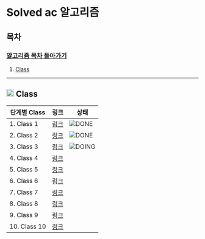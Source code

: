 # Solved ac 알고리즘

## 목차

### [알고리즘 목차 돌아가기](../../README.md)

1. [Class](#img-srchttpsgithubcomuser-attachmentsassets4f859c3e-6302-4ee1-8dd0-85fa6f0d84f7-class)

---

## <img src="https://github.com/user-attachments/assets/4f859c3e-6302-4ee1-8dd0-85fa6f0d84f7" width="20"> Class

| 단계별 Class    | 링크                             | 상태                                                       |
|--------------|--------------------------------|----------------------------------------------------------|
| 1. Class 1   | [링크](./Class/Class1/README.md) | ![DONE](https://img.shields.io/badge/DONE-brightgreen)   |
| 2. Class 2   | [링크](./Class/Class2/README.md) | ![DONE](https://img.shields.io/badge/DONE-brightgreen)   | 
| 3. Class 3   | [링크](./Class/Class3/README.md) | ![DOING](https://img.shields.io/badge/DOING-f1d9e3) |
| 4. Class 4   | [링크]()                         |                                                          |
| 5. Class 5   | [링크]()                         |                                                          |
| 6. Class 6   | [링크]()                         |                                                          |
| 7. Class 7   | [링크]()                         |                                                          |
| 8. Class 8   | [링크]()                         |                                                          |
| 9. Class 9   | [링크]()                         |                                                          | 
| 10. Class 10 | [링크]()                         |                                                          |